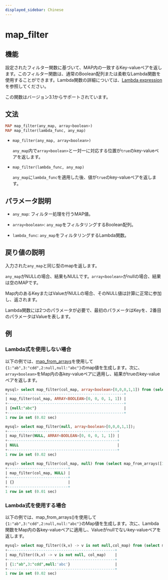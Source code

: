 ```yaml
---
displayed_sidebar: Chinese
---
```


# map_filter

## 機能

設定されたフィルター関数に基づいて、MAP内の一致するKey-valueペアを返します。このフィルター関数は、通常のBoolean配列または柔軟なLambda関数を使用することができます。Lambda関数の詳細については、[Lambda expression](../Lambda_expression.md)を参照してください。

この関数はバージョン3.1からサポートされています。

## 文法

```Haskell
MAP map_filter(any_map, array<boolean>)
MAP map_filter(lambda_func, any_map)
```

- `map_filter(any_map, array<boolean>)`

  `any_map`内で`array<boolean>`と一対一に対応する位置が`true`のkey-valueペアを返します。

- `map_filter(lambda_func, any_map)`

  `any_map`に`lambda_func`を適用した後、値が`true`のkey-valueペアを返します。

## パラメータ説明

- `any_map`: フィルター処理を行うMAP値。

- `array<boolean>`: `any_map`をフィルタリングするBoolean配列。

- `lambda_func`: `any_map`をフィルタリングするLambda関数。

## 戻り値の説明

入力された`any_map`と同じ型のmapを返します。

`any_map`がNULLの場合、結果もNULLです。`array<boolean>`がnullの場合、結果は空のMAPです。

Map内のあるKeyまたはValueがNULLの場合、そのNULL値は計算に正常に参加し、返されます。

Lambda関数には2つのパラメータが必要で、最初のパラメータはKeyを、2番目のパラメータはValueを表します。

## 例

### Lambda式を使用しない場合

以下の例では、[map_from_arrays](map_from_arrays.md)を使用して`{1:"ab",3:"cdd",2:null,null:"abc"}`のmap値を生成します。次に、`array<boolean>`をMap内の各key-valueペアに適用し、結果がtrueのkey-valueペアを返します。

```SQL
mysql> select map_filter(col_map, array<boolean>[0,0,0,1,1]) from (select map_from_arrays([1,3,null,2,null],['ab','cdd',null,null,'abc']) as col_map)A;
+----------------------------------------------------+
| map_filter(col_map, ARRAY<BOOLEAN>[0, 0, 0, 1, 1]) |
+----------------------------------------------------+
| {null:"abc"}                                       |
+----------------------------------------------------+
1 row in set (0.02 sec)

mysql> select map_filter(null, array<boolean>[0,0,0,1,1]);
+-------------------------------------------------+
| map_filter(NULL, ARRAY<BOOLEAN>[0, 0, 0, 1, 1]) |
+-------------------------------------------------+
| NULL                                            |
+-------------------------------------------------+
1 row in set (0.02 sec)

mysql> select map_filter(col_map, null) from (select map_from_arrays([1,3,null,2,null],['ab','cdd',null,null,'abc']) as col_map)A;
+---------------------------+
| map_filter(col_map, NULL) |
+---------------------------+
| {}                        |
+---------------------------+
1 row in set (0.01 sec)
```

### Lambda式を使用する場合

以下の例では、map_from_arrays()を使用して`{1:"ab",3:"cdd",2:null,null:"abc"}`のMap値を生成します。次に、Lambda関数をMap内の各key-valueペアに適用し、Valueがnullでないkey-valueペアを返します。

```SQL
mysql> select map_filter((k,v) -> v is not null,col_map) from (select map_from_arrays([1,3,null,2,null],['ab','cdd',null,null,'abc']) as col_map)A;
+------------------------------------------------+
| map_filter((k,v) -> v is not null, col_map)    |
+------------------------------------------------+
| {1:"ab",3:"cdd",null:'abc'}                    |
+------------------------------------------------+
1 row in set (0.02 sec)
```
